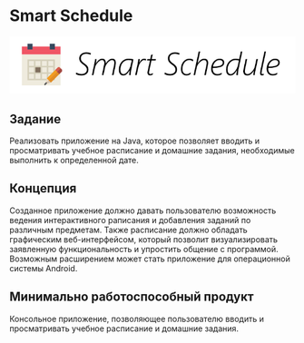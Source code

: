 # Smart Schedule
![Logo](/img/logo.png)

## Задание
Реализовать приложение на Java, которое позволяет вводить и просматривать учебное расписание и домашние задания, необходимые выполнить к определенной дате.

## Концепция
Созданное приложение должно давать пользователю возможность ведения интерактивного раписания и добавления заданий по различным предметам. Также расписание должно обладать графическим веб-интерфейсом, который позволит визуализировать заявленную функциональность и упростить общение с программой. Возможным расширением может стать приложение для операционной системы Android.

## Минимально работоспособный продукт
Консольное приложение, позволяющее пользователю вводить и просматривать учебное расписание и домашние задания.